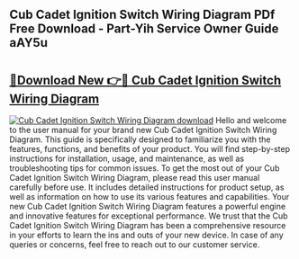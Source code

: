 ## Cub Cadet Ignition Switch Wiring Diagram PDf Free Download - Part-Yih Service Owner Guide aAY5u

# <h2><a href="http://dfryalq.blite.top/?on=Cub+Cadet+Ignition+Switch+Wiring+Diagram">🔗Download New 👉🔴 Cub Cadet Ignition Switch Wiring Diagram</a></h2>

[![Cub Cadet Ignition Switch Wiring Diagram download](https://i.imgur.com/lujVjoI.png)](http://dfryalq.blite.top/?on=Cub+Cadet+Ignition+Switch+Wiring+Diagram)
Hello and welcome to the user manual for your brand new Cub Cadet Ignition Switch Wiring Diagram. This guide is specifically designed to familiarize you with the features, functions, and benefits of your product. You will find step-by-step instructions for installation, usage, and maintenance, as well as troubleshooting tips for common issues. To get the most out of your Cub Cadet Ignition Switch Wiring Diagram, please read this user manual carefully before use. It includes detailed instructions for product setup, as well as information on how to use its various features and capabilities. Your new Cub Cadet Ignition Switch Wiring Diagram features a powerful engine and innovative features for exceptional performance. We trust that the Cub Cadet Ignition Switch Wiring Diagram has been a comprehensive resource in your efforts to learn the ins and outs of your new device. In case of any queries or concerns, feel free to reach out to our customer service.
